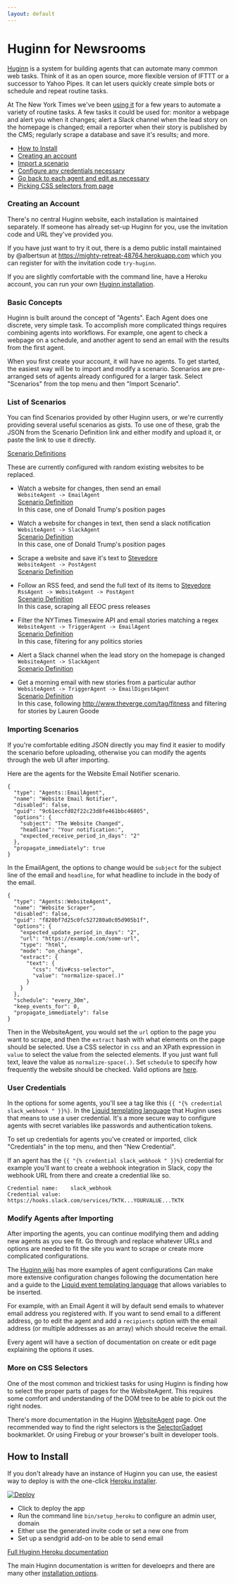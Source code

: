```yaml
---
layout: default
---
```


# Huginn for Newsrooms

[Huginn](https://github.com/cantino/huginn/) is a system for building agents that can automate many common web tasks. Think of it as an open source, more flexible version of IFTTT or a successor to Yahoo Pipes. It can let users quickly create simple bots or schedule and repeat routine tasks.

At The New York Times we've been [using it](https://source.opennews.org/en-US/articles/open-source-bot-factory/) for a few years to automate a variety of routine tasks. A few tasks it could be used for: monitor a webpage and alert you when it changes; alert a Slack channel when the lead story on the homepage is changed; email a reporter when their story is published by the CMS; regularly scrape a database and save it's results; and more.

* [How to Install](#how-to-install)
* [Creating an account](#creating-an-account)
* [Import a scenario](#list-of-scenarios)
* [Configure any credentials necessary](#user-credentials)
* [Go back to each agent and edit as necessary](#modify-agents-after-importing)
* [Picking CSS selectors from page](#more-on-css-selectors)

### Creating an Account

There's no central Huginn website, each installation is maintained separately. If someone has already set-up Huginn for you, use the invitation code and URL they've provided you.

If you have just want to try it out, there is a demo public install maintained by @albertsun at https://mighty-retreat-48764.herokuapp.com which you can register for with the invitation code `try-huginn`.

If you are slightly comfortable with the command line, have a Heroku account, you can run your own [Huginn installation](#how-to-install).

### Basic Concepts

Huginn is built around the concept of "Agents". Each Agent does one discrete, very simple task. To accomplish more complicated things requires combining agents into workflows. For example, one agent to check a webpage on a schedule, and another agent to send an email with the results from the first agent.

When you first create your account, it will have no agents. To get started, the easiest way will be to import and modify a scenario. Scenarios are pre-arranged sets of agents already configured for a larger task. Select "Scenarios" from the top menu and then "Import Scenario".

### List of Scenarios

You can find Scenarios provided by other Huginn users, or we're currently providing several useful scenarios as gists. To use one of these, grab the JSON from the Scenario Definition link and either modify and upload it, or paste the link to use it directly.

[Scenario Definitions](https://github.com/albertsun/huginn-newsroom-scenarios/tree/gh-pages/scenarios)

These are currently configured with random existing websites to be replaced.

* Watch a website for changes, then send an email  
    `WebsiteAgent -> EmailAgent`  
    [Scenario Definition](https://albertsun.github.io/huginn-newsroom-scenarios/scenarios/website-email-notifier.json)  
    In this case, one of Donald Trump's position pages

* Watch a website for changes in text, then send a slack notification  
    `WebsiteAgent -> SlackAgent`  
    [Scenario Definition](https://albertsun.github.io/huginn-newsroom-scenarios/scenarios/website-slack-notifier.json)  
    In this case, one of Donald Trump's position pages

* Scrape a website and save it's text to [Stevedore](https://github.com/newsdev/stevedore)  
    `WebsiteAgent -> PostAgent`  
    [Scenario Definition](https://albertsun.github.io/huginn-newsroom-scenarios/scenarios/website-to-stevedore.json)  

* Follow an RSS feed, and send the full text of its items to [Stevedore](https://github.com/newsdev/stevedore)  
    `RssAgent -> WebsiteAgent -> PostAgent`  
    [Scenario Definition](https://albertsun.github.io/huginn-newsroom-scenarios/scenarios/rss-full-text-scrape-to-stevedore.json)  
    In this case, scraping all EEOC press releases

* Filter the NYTimes Timeswire API and email stories matching a regex  
    `WebsiteAgent -> TriggerAgent -> EmailAgent`  
    [Scenario Definition](https://albertsun.github.io/huginn-newsroom-scenarios/scenarios/timeswire-story-filter-email.json)  
    In this case, filtering for any politics stories

* Alert a Slack channel when the lead story on the homepage is changed
    `WebsiteAgent -> SlackAgent`  
    [Scenario Definition](https://albertsun.github.io/huginn-newsroom-scenarios/scenarios/hp-top-story-to-slack.json)  

* Get a morning email with new stories from a particular author
    `WebsiteAgent -> TriggerAgent -> EmailDigestAgent`  
    [Scenario Definition](https://albertsun.github.io/huginn-newsroom-scenarios/scenarios/author-filter-morning-email.json)  
    In this case, following http://www.theverge.com/tag/fitness and filtering for stories by Lauren Goode


### Importing Scenarios

If you're comfortable editing JSON directly you may find it easier to modify the scenario before uploading, otherwise you can modify the agents through the web UI after importing.

Here are the agents for the Website Email Notifier scenario.

```
{
  "type": "Agents::EmailAgent",
  "name": "Website Email Notifier",
  "disabled": false,
  "guid": "9c61eccfd02f22c23d8fe461bbc46805",
  "options": {
    "subject": "The Website Changed",
    "headline": "Your notification:",
    "expected_receive_period_in_days": "2"
  },
  "propagate_immediately": true
}
```

In the EmailAgent, the options to change would be `subject` for the subject line of the email and `headline`, for what headline to include in the body of the email.

```
{
  "type": "Agents::WebsiteAgent",
  "name": "Website Scraper",
  "disabled": false,
  "guid": "f820bf7d25c0fc527280a0c05d905b1f",
  "options": {
    "expected_update_period_in_days": "2",
    "url": "https://example.com/some-url",
    "type": "html",
    "mode": "on_change",
    "extract": {
      "text": {
        "css": "div#css-selector",
        "value": "normalize-space(.)"
      }
    }
  },
  "schedule": "every_30m",
  "keep_events_for": 0,
  "propagate_immediately": false
}
```

Then in the WebsiteAgent, you would set the `url` option to the page you want to scrape, and then the `extract` hash with what elements on the page should be selected. Use a CSS selector in `css` and an XPath expression in `value` to select the value from the selected elements. If you just want full text, leave the value as `normalize-space(.)`. Set `schedule` to specify how frequently the website should be checked. Valid options are [here](https://github.com/cantino/huginn/wiki/Creating-a-new-agent#scheduling).

### User Credentials

In the options for some agents, you'll see a tag like this `{{ "{% credential slack_webhook " }}%}`. In the [Liquid templating language](https://github.com/cantino/huginn/wiki/Formatting-Events-using-Liquid) that Huginn uses that means to use a user credential. It's a more secure way to configure agents with secret variables like passwords and authentication tokens.

To set up credentials for agents you've created or imported, click "Credentials" in the top menu, and then "New Credential".

If an agent has the `{{ "{% credential slack_webhook " }}%}` credential for example you'll want to create a webhook integration in Slack, copy the webhook URL from there and create a credential like so.

```
Credential name:    slack_webhook
Credential value:   https://hooks.slack.com/services/TKTK...YOURVALUE...TKTK
```

### Modify Agents after Importing

After importing the agents, you can continue modifying them and adding new agents as you see fit. Go through and replace whatever URLs and options are needed to fit the site you want to scrape or create more complicated configurations.

The [Huginn wiki](https://github.com/cantino/huginn/wiki/) has more examples of agent configurations Can make more extensive configuration changes following the documentation here and a guide to the [Liquid event templating language](https://github.com/cantino/huginn/wiki/Formatting-Events-using-Liquid) that allows variables to be inserted.

For example, with an Email Agent it will by default send emails to whatever email address you registered with. If you want to send email to a different address, go to edit the agent and add a `recipients` option with the email address (or multiple addresses as an array) which should receive the email.

Every agent will have a section of documentation on create or edit page explaining the options it uses.

### More on CSS Selectors

One of the most common and trickiest tasks for using Huginn is finding how to select the proper parts of pages for the WebsiteAgent. This requires some comfort and understanding of the DOM tree to be able to pick out the right nodes.

There's more documentation in the Huginn [WebsiteAgent](https://github.com/cantino/huginn/blob/master/app/models/agents/website_agent.rb#L38) page. One recommended way to find the right selectors is the [SelectorGadget](http://selectorgadget.com/) bookmarklet. Or using Firebug or your browser's built in developer tools.


## How to Install

If you don't already have an instance of Huginn you can use, the easiest way to deploy is with the one-click [Heroku installer](https://github.com/cantino/huginn/#heroku).

[![Deploy](https://www.herokucdn.com/deploy/button.png)](https://heroku.com/deploy?template=https://github.com/cantino/huginn)

* Click to deploy the app
* Run the command line `bin/setup_heroku` to configure an admin user, domain
* Either use the generated invite code or set a new one from
* Set up a sendgrid add-on to be able to send email

[Full Huginn Heroku documentation](https://github.com/cantino/huginn/blob/master/doc/heroku/install.md)

The main Huginn documentation is written for develoeprs and there are many other [installation options](https://github.com/cantino/huginn/#getting-started).
